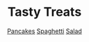 <html>
<head>
<title>Tastytreats</title>
<body>
<header>
<h1>Tasty Treats</h1>
<nav>
<a href="#pancakes">Pancakes</a>
        <a href="#spaghetti">Spaghetti</a>
        <a href="#salad">Salad</a>
    </nav>
